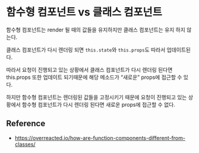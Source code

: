 # 함수형 컴포넌트 vs 클래스 컴포넌트

함수형 컴포넌트는 render 될 때의 값들을 유지하지만 클래스 컴포넌트는 유지 하지 않는다.

클래스 컴포넌트가 다시 렌더링 되면 `this.state`와 `this.props`도 따라서 업데이트된다.

따라서 요청이 진행되고 있는 상황에서 클래스 컴포넌트가 다시 렌더링 된다면 this.props 또한 업데이트 되기때문에 해당 메소드가 “새로운” props에 접근할 수 있다.

하지만 함수형 컴포넌트는 렌더링된 값들을 고정시키기 때문에 요청이 진행되고 있는 상황에서 함수형 컴포넌트가 다시 렌더링 된다면 새로운 props에 접근할 수 없다.

## Reference 

- https://overreacted.io/how-are-function-components-different-from-classes/